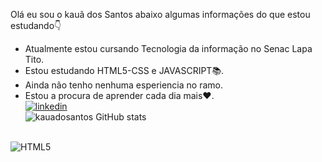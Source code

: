 Olá eu sou o kauã dos Santos abaixo algumas informações do que estou estudando👇 

- Atualmente estou cursando Tecnologia da informação no Senac Lapa Tito.
- Estou estudando HTML5-CSS e JAVASCRIPT📚.
- Ainda não tenho nenhuma esperiencia no ramo.
- Estou a procura de aprender cada dia mais❤️.<br>
[![linkedin](https://img.shields.io/badge/LinkedIn-0077B5?style=for-the-badge&logo=linkedin&logoColor=white)](https://www.linkedin.com/in/kau%C3%A3-santos-2b81a423b/)<br>
![kauadosantos GitHub stats](https://github-readme-stats.vercel.app/api?username=kauadosantos&show_icons=true&theme=merko)
<div style="display: inline-block;"><br>
    <img align="center" src="https://img.shields.io/badge/HTML-239120?style=for-the-badge&logo=html5&logoColor=white" alt="HTML5">


</div>

